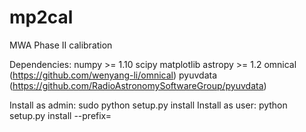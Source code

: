 # mp2cal
MWA Phase II calibration

Dependencies:
    numpy >= 1.10
    scipy
    matplotlib
    astropy >= 1.2
    omnical (https://github.com/wenyang-li/omnical)
    pyuvdata (https://github.com/RadioAstronomySoftwareGroup/pyuvdata)
    
Install as admin:
    sudo python setup.py install
Install as user:
    python setup.py install --prefix=<your python path>
